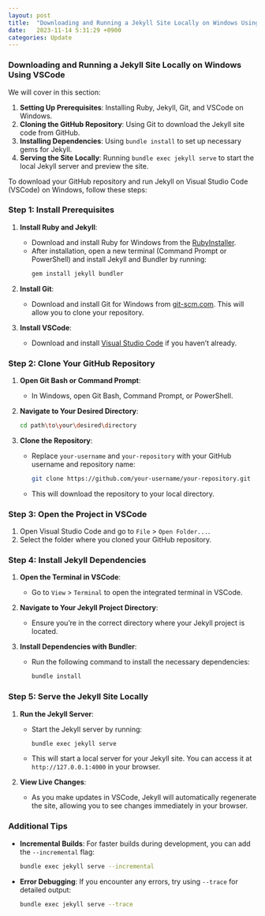 ```yaml
---
layout: post
title:  "Downloading and Running a Jekyll Site Locally on Windows Using VSCode"
date:   2023-11-14 5:31:29 +0900
categories: Update
---
```

### Downloading and Running a Jekyll Site Locally on Windows Using VSCode
We will cover in this section:
1. **Setting Up Prerequisites**: Installing Ruby, Jekyll, Git, and VSCode on Windows.
2. **Cloning the GitHub Repository**: Using Git to download the Jekyll site code from GitHub.
3. **Installing Dependencies**: Using `bundle install` to set up necessary gems for Jekyll.
4. **Serving the Site Locally**: Running `bundle exec jekyll serve` to start the local Jekyll server and preview the site.

To download your GitHub repository and run Jekyll on Visual Studio Code (VSCode) on Windows, follow these steps:

### Step 1: Install Prerequisites
1. **Install Ruby and Jekyll**:
   - Download and install Ruby for Windows from the [RubyInstaller](https://rubyinstaller.org/).
   - After installation, open a new terminal (Command Prompt or PowerShell) and install Jekyll and Bundler by running:
     ```bash
     gem install jekyll bundler
     ```

2. **Install Git**:
   - Download and install Git for Windows from [git-scm.com](https://git-scm.com/). This will allow you to clone your repository.

3. **Install VSCode**:
   - Download and install [Visual Studio Code](https://code.visualstudio.com/) if you haven’t already.

### Step 2: Clone Your GitHub Repository
1. **Open Git Bash or Command Prompt**:
   - In Windows, open Git Bash, Command Prompt, or PowerShell.

2. **Navigate to Your Desired Directory**:
   ```bash
   cd path\to\your\desired\directory
   ```

3. **Clone the Repository**:
   - Replace `your-username` and `your-repository` with your GitHub username and repository name:
     ```bash
     git clone https://github.com/your-username/your-repository.git
     ```
   - This will download the repository to your local directory.

### Step 3: Open the Project in VSCode
1. Open Visual Studio Code and go to `File` > `Open Folder...`.
2. Select the folder where you cloned your GitHub repository.

### Step 4: Install Jekyll Dependencies
1. **Open the Terminal in VSCode**:
   - Go to `View` > `Terminal` to open the integrated terminal in VSCode.

2. **Navigate to Your Jekyll Project Directory**:
   - Ensure you’re in the correct directory where your Jekyll project is located.

3. **Install Dependencies with Bundler**:
   - Run the following command to install the necessary dependencies:
     ```bash
     bundle install
     ```

### Step 5: Serve the Jekyll Site Locally
1. **Run the Jekyll Server**:
   - Start the Jekyll server by running:
     ```bash
     bundle exec jekyll serve
     ```
   - This will start a local server for your Jekyll site. You can access it at `http://127.0.0.1:4000` in your browser.

2. **View Live Changes**:
   - As you make updates in VSCode, Jekyll will automatically regenerate the site, allowing you to see changes immediately in your browser.

### Additional Tips
- **Incremental Builds**: For faster builds during development, you can add the `--incremental` flag:
  ```bash
  bundle exec jekyll serve --incremental
  ```
- **Error Debugging**: If you encounter any errors, try using `--trace` for detailed output:
  ```bash
  bundle exec jekyll serve --trace
  ```


